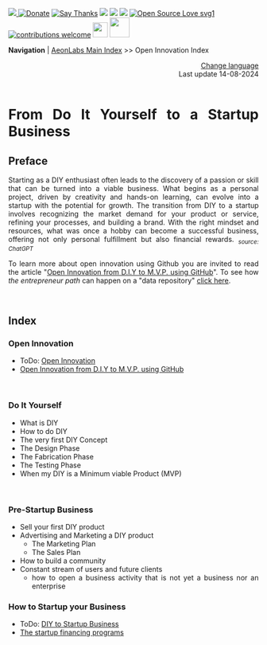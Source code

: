 

[![](https://dcbadge.vercel.app/api/server/hw3j3RwfJf) ](https://discord.gg/hw3j3RwfJf)
 [![Donate](https://img.shields.io/badge/donate-$-brown.svg?style=for-the-badge)](http://paypal.me/mtpsilva)
 [![Say Thanks](https://img.shields.io/badge/Say%20Thanks-!-yellow.svg?style=for-the-badge)](https://saythanks.io/to/mtpsilva)
![](https://img.shields.io/github/last-commit/aeonSolutions/aeonSolutions?style=for-the-badge)
<img src="https://us-central1-trackgit-analytics.cloudfunctions.net/token/ping/lztozx5fhr486ojv78ol" />
![](https://views.whatilearened.today/views/github/aeonSolutions/aeonSolutions.svg)
[![Open Source Love svg1](https://badges.frapsoft.com/os/v1/open-source.svg?v=103)](#)
[![contributions welcome](https://img.shields.io/badge/contributions-welcome-brightgreen.svg?style=flat&label=Contributions&colorA=red&colorB=black	)](#)
[<img src="https://cdn.buymeacoffee.com/buttons/v2/default-yellow.png" data-canonical-src="https://cdn.buymeacoffee.com/buttons/v2/default-yellow.png" height="30" />](https://www.buymeacoffee.com/migueltomas)
<a href="https://github.com/sponsors/aeonSolutions">
  <img height="40" src="https://github.com/aeonSolutions/PCB-Prototyping-Catalogue/blob/main/media/become_a_github_sponsor.png">
</a>


**Navigation** | [AeonLabs Main Index](https://github.com/aeonSolutions/aeonSolutions/blob/main/aeonSolutions-Main-Index.md)  >>  Open Innovation Index

<div align="right">
 <a href="https://github-com.translate.goog/aeonSolutions/aeonSolutions/blob/main/open-innovation-book-index.md?_x_tr_sl=en&_x_tr_tl=nl&_x_tr_hl=en&_x_tr_pto=wapp">Change language</a> <br>
Last update 14-08-2024
</div>

<br>

<div align="justify">
  
# From Do It Yourself to a Startup Business

## Preface
Starting as a DIY enthusiast often leads to the discovery of a passion or skill that can be turned into a viable business. What begins as a personal project, driven by creativity and hands-on learning, can evolve into a startup with the potential for growth. The transition from DIY to a startup involves recognizing the market demand for your product or service, refining your processes, and building a brand. With the right mindset and resources, what was once a hobby can become a successful business, offering not only personal fulfillment but also financial rewards. <sub> *source: ChatGPT* </sub>

To learn more about open innovation using Github you are invited to read the article "[Open Innovation from D.I.Y to M.V.P. using GitHub](https://www.linkedin.com/pulse/open-innovation-from-diy-mvp-using-github-miguel-silva-asoaf/?trackingId=2J7XZsGWQkqOWCAluFR8dg%3D%3D)". To see how  *the entrepreneur path* can happen on a "data repository" [click here](https://github.com/aeonSolutions/AeonLabs-AI-Volvo-MKII-Open-Hardware/wiki).

<br>

## Index
### Open Innovation
- ToDo: [Open Innovation](https://github.com/aeonSolutions/aeonSolutions/blob/main/open-innovation.md)
- [Open Innovation from D.I.Y to M.V.P. using GitHub](https://www.linkedin.com/pulse/open-innovation-from-diy-mvp-using-github-miguel-silva-asoaf/?trackingId=2J7XZsGWQkqOWCAluFR8dg%3D%3D)

<br>

### Do It Yourself 
- What is DIY
- How to do DIY
- The very first DIY Concept 
- The Design Phase
- The Fabrication Phase
- The Testing Phase
- When my DIY is a Minimum viable Product (MVP)
     
<br>

### Pre-Startup Business
- Sell your first DIY product
- Advertising and Marketing a DIY product 
  - The Marketing Plan
  - The Sales Plan 
- How to build a community
- Constant stream of users and future clients
  - how to open a business activity that is not yet a business nor an enterprise  
 
### How to Startup your Business
 - ToDo: [DIY to Startup Business](https://github.com/aeonSolutions/aeonSolutions/blob/main/DIY-to-Startup-Business.md)
 - [The startup financing programs]()

</div>

